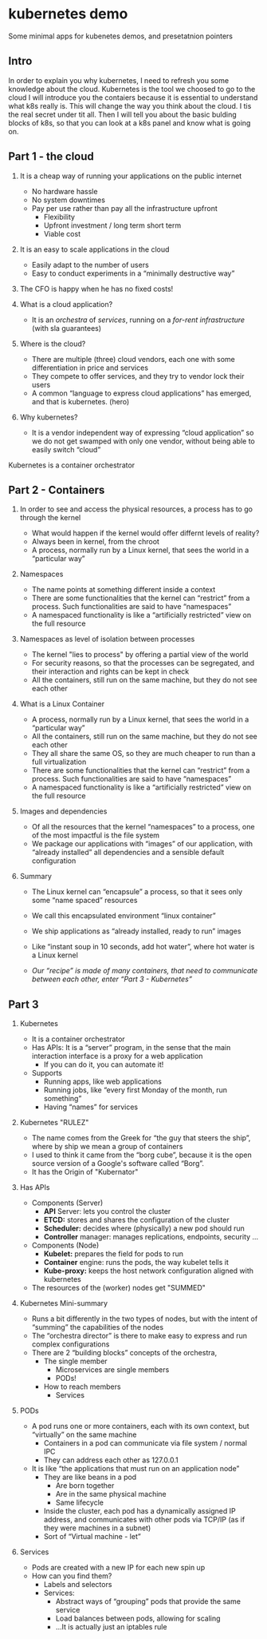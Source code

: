 # kubernetes demo
Some minimal apps for kubenetes demos, and presetatnion pointers

## Intro

In order to explain you why kubernetes, I need to refresh you some knowledge about the cloud.
Kubernetes is the tool we choosed to go to the cloud
I will introduce you the contaiers because it is essential to understand what k8s really is. This will change the way you think about the cloud. I tis the real secret under tit all.
Then I will tell you about the basic bulding blocks of k8s, so that you can look at a k8s panel and know what is going on.

## Part 1 - the cloud

1. It is a cheap way of running your applications on the public internet
   - No hardware hassle
   - No system downtimes
   - Pay per use rather than pay all the infrastructure upfront
     - Flexibility
     - Upfront investment / long term short term
     - Viable cost

2. It is an easy to scale applications in the cloud
   - Easily adapt to the number of users
   - Easy to conduct experiments in a “minimally destructive way”

3. The CFO is happy when he has no fixed costs!


4. What is a cloud application?
   - It is an _orchestra_ of _services_, running on a _for-rent infrastructure_ (with sla guarantees)


5. Where is the cloud?
   - There are multiple (three) cloud vendors, each one with some differentiation in price and services
   - They compete to offer services, and they try to vendor lock their users
   - A common “language to express cloud applications” has emerged, and that is kubernetes. (hero)

6. Why kubernetes?
   - It is a vendor independent way of expressing “cloud application” so we do not get swamped with only one vendor, without being able to easily switch “cloud”


Kubernetes is a container orchestrator

## Part 2 - Containers
1. In order to see and access the physical resources, a process has to go through the kernel
   - What would happen if the kernel would offer differnt levels of reality?
   - Always been in kernel, from the chroot
   - A process, normally run by a Linux kernel, that sees the world in a “particular way”

2. Namespaces
   - The name points at something different inside a context
   - There are some functionalities that the kernel can “restrict” from a process. Such functionalities are said to have “namespaces”
   - A namespaced functionality is like a “artificially restricted” view on the full resource

3. Namespaces as level of isolation between processes
   - The kernel "lies to process" by offering a partial view of the world
   - For security reasons, so that the processes can be segregated, and their interaction and rights can be kept in check
   - All the containers, still run on the same machine, but they do not see each other

4. What is a Linux Container
   - A process, normally run by a Linux kernel, that sees the world in a “particular way”
   - All the containers, still run on the same machine, but they do not see each other
   - They all share the same OS, so they are much cheaper to run than a full virtualization
   - There are some functionalities that the kernel can “restrict” from a process. Such functionalities are said to have “namespaces”
   - A namespaced functionality is like a “artificially restricted” view on the full resource

5. Images and dependencies
   - Of all the resources that the kernel “namespaces” to a process, one of the most impactful is the file system
   - We package our applications with “images” of our application, with “already installed” all dependencies and a sensible default configuration
 
6. Summary
   - The Linux kernel can “encapsule” a process, so that it sees only some “name spaced” resources
   - We call this encapsulated environment “linux container”
   - We ship applications as “already installed, ready to run” images
   - Like “instant soup in 10 seconds, add hot water”, where hot water is a Linux kernel

   - _*Our “recipe” is made of many containers, that need to communicate between each other, enter “Part 3 - Kubernetes”*_

## Part 3

1. Kubernetes
   - It is a container orchestrator
   - Has APIs: It is a “server” program, in the sense that the main interaction interface is a proxy for a web application
     - If you can do it, you can automate it!
   - Supports
     - Running apps, like web applications
     - Running jobs, like “every first Monday of the month, run something”
     - Having “names” for services

2. Kubernetes "RULEZ"
   - The name comes from the Greek for “the guy that steers the ship”, where by ship we mean a group of containers
   - I used to think it came from the “borg cube”, because it is the open source version of a Google's software called “Borg”.
   - It has the Origin of "Kubernator"

3. Has APIs
   - Components (Server)
      - **API** Server: lets you control the cluster
      - **ETCD:** stores and shares the configuration of the cluster
      - **Scheduler:** decides where (physically) a new pod should run
      - **Controller** manager: manages replications, endpoints, security …
   - Components (Node)
      - **Kubelet:** prepares the field for pods to run
      - **Container** engine: runs the pods, the way kubelet tells it 
      - **Kube-proxy:** keeps the host network configuration aligned with kubernetes
   - The resources of the (worker) nodes get "SUMMED"

4. Kubernetes Mini-summary
   - Runs a bit differently in the two types of nodes, but with the intent of “summing” the capabilities of the nodes
   - The “orchestra director” is there to make easy to express and run complex configurations
   - There are 2 “building blocks” concepts of the orchestra,
      - The single member
         - Microservices are single members
         - PODs!
      - How to reach members
         - Services

5. PODs
   - A pod runs one or more containers, each with its own context, but “virtually” on the same machine
      - Containers in a pod can communicate via file system / normal IPC
      - They can address each other as 127.0.0.1
   - It is like “the applications that must run on an application node”
      - They are like beans in a pod
         - Are born together
         - Are in the same physical machine
         - Same lifecycle
      - Inside the cluster, each pod has a dynamically assigned IP address, and communicates with other pods via TCP/IP (as if they were machines in a subnet)
      - Sort of “Virtual machine - let”

6. Services
   - Pods are created with a new IP for each new spin up
   - How can you find them?
      - Labels and selectors
      - Services:
         - Abstract ways of “grouping” pods that provide the same service
         - Load balances between pods, allowing for scaling
         - …It is actually just an iptables rule



